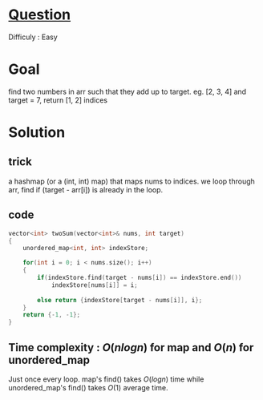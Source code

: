 # [Question](https://leetcode.com/problems/two-sum/)
Difficuly : Easy
# Goal
find two numbers in arr such that they add up to target.
eg. [2, 3, 4] and target = 7, return [1, 2] indices
# Solution
## trick
a hashmap (or a (int, int) map) that maps nums to indices. we loop through arr, find if (target - arr[i]) is already in the loop. 
## code
```cpp
vector<int> twoSum(vector<int>& nums, int target) 
{
    unordered_map<int, int> indexStore;

    for(int i = 0; i < nums.size(); i++)
    {
        if(indexStore.find(target - nums[i]) == indexStore.end())   
            indexStore[nums[i]] = i;
        
        else return {indexStore[target - nums[i]], i};
    }
    return {-1, -1};
}
```
## Time complexity : $O(nlogn)$ for map and $O(n)$ for unordered_map
Just once every loop. map's find() takes $O(logn)$ time while unordered_map's find() takes $O(1)$ average time.
